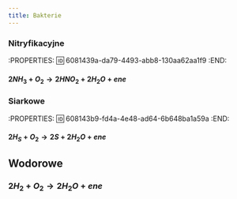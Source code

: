 ```yaml
---
title: Bakterie
---
```


###
### Nitryfikacyjne
:PROPERTIES:
:id: 6081439a-da79-4493-abb8-130aa62aa1f9
:END:
#### $2NH_3 + O_2 → 2HNO_2 + 2H_2O + ene$
### Siarkowe
:PROPERTIES:
:id: 608143b9-fd4a-4e48-ad64-6b648ba1a59a
:END:
#### $2 H_S + O_2→ 2S + 2H_2O + ene$
## Wodorowe
### $2H_2 + O_2 → 2H_2O + ene$
